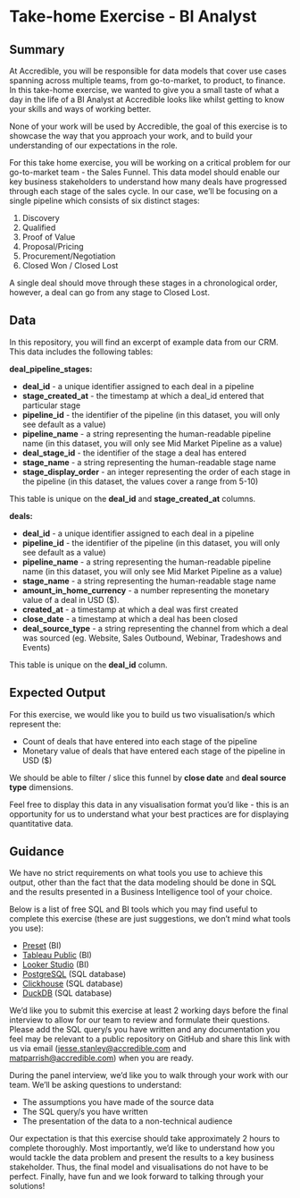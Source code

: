 # Take-home Exercise - BI Analyst 

## Summary
At Accredible, you will be responsible for data models that cover use cases spanning across multiple teams, from go-to-market, to product, to finance. In this take-home exercise, we wanted to give you a small taste of what a day in the life of a BI Analyst at Accredible looks like whilst getting to know your skills and ways of working better. 

None of your work will be used by Accredible, the goal of this exercise is to showcase the way that you approach your work, and to build your understanding of our expectations in the role.

For this take home exercise, you will be working on a critical problem for our go-to-market team - the Sales Funnel. This data model should enable our key business stakeholders to understand how many deals have progressed through each stage of the sales cycle. In our case, we’ll be focusing on a single pipeline which consists of six distinct stages:
1. Discovery
2. Qualified
3. Proof of Value
4. Proposal/Pricing
5. Procurement/Negotiation
6. Closed Won / Closed Lost

A single deal should move through these stages in a chronological order, however, a deal can go from any stage to Closed Lost. 

## Data

In this repository, you will find an excerpt of example data from our CRM. This data includes the following tables:

**deal_pipeline_stages:**
- **deal_id** - a unique identifier assigned to each deal in a pipeline 
- **stage_created_at** - the timestamp at which a deal_id entered that particular stage
- **pipeline_id** - the identifier of the pipeline (in this dataset, you will only see default as a value)
- **pipeline_name** - a string representing the human-readable pipeline name (in this dataset, you will only see Mid Market Pipeline as a value)
- **deal_stage_id** - the identifier of the stage a deal has entered
- **stage_name** - a string representing the human-readable stage name
- **stage_display_order** - an integer representing the order of each stage in the pipeline (in this dataset, the values cover a range from 5-10) 

This table is unique on the **deal_id** and **stage_created_at** columns.

**deals:**
- **deal_id** - a unique identifier assigned to each deal in a pipeline 
- **pipeline_id** - the identifier of the pipeline (in this dataset, you will only see default as a value)
- **pipeline_name** - a string representing the human-readable pipeline name (in this dataset, you will only see Mid Market Pipeline as a value)
- **stage_name** - a string representing the human-readable stage name
- **amount_in_home_currency** - a number representing the monetary value of a deal in USD ($).
- **created_at** - a timestamp at which a deal was first created
- **close_date** - a timestamp at which a deal has been closed
- **deal_source_type** - a string representing the channel from which a deal was sourced (eg. Website, Sales Outbound, Webinar, Tradeshows and Events)

This table is unique on the **deal_id** column.

## Expected Output
For this exercise, we would like you to build us two visualisation/s which represent the:
- Count of deals that have entered into each stage of the pipeline
- Monetary value of deals that have entered each stage of the pipeline in USD ($)

We should be able to filter / slice this funnel by **close date** and **deal source type** dimensions. 

Feel free to display this data in any visualisation format you’d like - this is an opportunity for us to understand what your best practices are for displaying quantitative data.

## Guidance
We have no strict requirements on what tools you use to achieve this output, other than the fact that the data modeling should be done in SQL and the results presented in a Business Intelligence tool of your choice. 

Below is a list of free SQL and BI tools which you may find useful to complete this exercise (these are just suggestions, we don’t mind what tools you use):
- [Preset](https://preset.io/) (BI)
- [Tableau Public](https://public.tableau.com/app/discover) (BI)
- [Looker Studio](https://cloud.google.com/looker-studio?hl=en) (BI)
- [PostgreSQL](https://www.postgresql.org/) (SQL database)
- [Clickhouse](https://clickhouse.com/) (SQL database)
- [DuckDB](https://duckdb.org/) (SQL database)

We’d like you to submit this exercise at least 2 working days before the final interview to allow for our team to review and formulate their questions. Please add the SQL query/s you have written and any documentation you feel may be relevant to a public repository on GitHub and share this link with us via email (jesse.stanley@accredible.com and matparrish@accredible.com) when you are ready. 

During the panel interview, we’d like you to walk through your work with our team. We’ll be asking questions to understand:
- The assumptions you have made of the source data
- The SQL query/s you have written 
- The presentation of the data to a non-technical audience

Our expectation is that this exercise should take approximately 2 hours to complete thoroughly. Most importantly, we’d like to understand how you would tackle the data problem and present the results to a key business stakeholder. Thus, the final model and visualisations do not have to be perfect. Finally, have fun and we look forward to talking through your solutions! 
 
